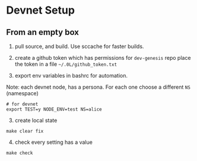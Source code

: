 # Devnet Setup

## From an empty box

1. pull source, and build. Use sccache for faster builds.
2. create a github token which has permissions for `dev-genesis` repo
place the token in a file `~/.0L/github_token.txt`

3. export env variables in bashrc for automation.

Note: each devnet node, has a persona. For each one choose a different `NS` (namespace)
```
# for devnet
export TEST=y NODE_ENV=test NS=alice
```

3. create local state
``` 
make clear fix

```

4. check every setting has a value
```
make check

```